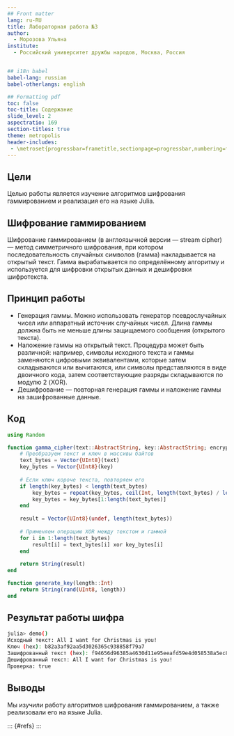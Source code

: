 ```yaml
---
## Front matter
lang: ru-RU
title: Лабораторная работа №3
author:
  - Морозова Ульяна
institute:
  - Российский университет дружбы народов, Москва, Россия


## i18n babel
babel-lang: russian
babel-otherlangs: english

## Formatting pdf
toc: false
toc-title: Содержание
slide_level: 2
aspectratio: 169
section-titles: true
theme: metropolis
header-includes:
 - \metroset{progressbar=frametitle,sectionpage=progressbar,numbering=fraction}
---
```


## Цели

Целью работы является изучение алгоритмов шифрования гаммированием и реализация его на языке Julia.

## Шифрование гаммированием

Шифрование гаммированием (в англоязычной версии — stream cipher) — метод симметричного шифрования, при котором последовательность случайных символов (гамма) накладывается на открытый текст. Гамма вырабатывается по определённому алгоритму и используется для шифровки открытых данных и дешифровки шифротекста.

## Принцип работы

- Генерация гаммы. Можно использовать генератор псевдослучайных чисел или аппаратный источник случайных чисел. Длина гаммы должна быть не меньше длины защищаемого сообщения (открытого текста). 
- Наложение гаммы на открытый текст. Процедура может быть различной: например, символы исходного текста и гаммы заменяются цифровыми эквивалентами, которые затем складываются или вычитаются, или символы представляются в виде двоичного кода, затем соответствующие разряды складываются по модулю 2 (XOR). 
- Дешифрование — повторная генерация гаммы и наложение гаммы на зашифрованные данные. 


## Код


```julia
using Random

function gamma_cipher(text::AbstractString, key::AbstractString; encrypt::Bool=true)
    # Преобразуем текст и ключ в массивы байтов
    text_bytes = Vector{UInt8}(text)
    key_bytes = Vector{UInt8}(key)
    
    # Если ключ короче текста, повторяем его
    if length(key_bytes) < length(text_bytes)
        key_bytes = repeat(key_bytes, ceil(Int, length(text_bytes) / length(key_bytes)))
        key_bytes = key_bytes[1:length(text_bytes)]
    end
    
    result = Vector{UInt8}(undef, length(text_bytes))
    
    # Применяем операцию XOR между текстом и гаммой
    for i in 1:length(text_bytes)
        result[i] = text_bytes[i] xor key_bytes[i]
    end
    
    return String(result)
end

function generate_key(length::Int)
    return String(rand(UInt8, length))
end
```

## Результат работы шифра

```bash
julia> demo()
Исходный текст: All I want for Christmas is you!
Ключ (hex): b82a3af92aa5d3026365c938858f79a7
Зашифрованный текст (hex): f94656d96385a4630d11e95eeafd59e4d058538a5ec8b271430cba18fce00c86
Дешифрованный текст: All I want for Christmas is you!
Проверка: true
``` 

## Выводы

Мы изучили работу алгоритмов шифрования гаммированием, а также реализовали его на языке Julia.


::: {#refs}
:::